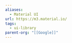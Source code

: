 ```yaml
---
aliases:
  - Material UI
url: https://m3.material.io/
tags:
  - ui-library
parent-org: "[[Google]]"
---
```

